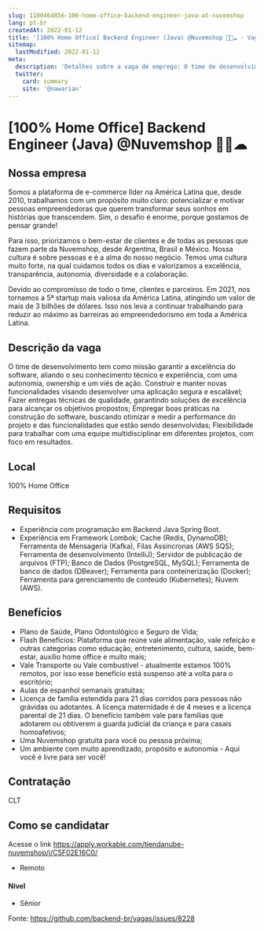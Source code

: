 ```yaml
---
slug: 1100464856-100-home-office-backend-engineer-java-at-nuvemshop
lang: pt-br
createdAt: 2022-01-12
title: '[100% Home Office] Backend Engineer (Java) @Nuvemshop 🦄💙☁ - Vaga de Emprego'
sitemap:
  lastModified: 2022-01-12
meta:
  description: 'Detalhes sobre a vaga de emprego: O time de desenvolvimento tem como missão garantir a excelência do software, aliando o seu conhecimento técnico e experiência, com uma autonomia, ownership e um viés de ação. Construir e manter novas funcionalidades visando desenvolver uma aplicação segura e escalável; Fazer entregas técnicas de qualidade, garantindo soluções de excelência para alcançar os objetivos propostos; Empregar boas práticas na construção do software, buscando otimizar e medir a performance do projeto e das funcionalidades que estão sendo desenvolvidas; Flexibilidade para trabalhar com uma equipe multidisciplinar em diferentes projetos, com foco em resultados.'
  twitter:
    card: summary
    site: '@nawarian'
---
```


# [100% Home Office] Backend Engineer (Java) @Nuvemshop 🦄💙☁

## Nossa empresa

Somos a plataforma de e-commerce líder na América Latina que, desde 2010, trabalhamos com um propósito muito claro: potencializar e motivar pessoas empreendedoras que querem transformar seus sonhos em histórias que transcendem.
Sim, o desafio é enorme, porque gostamos de pensar grande!

Para isso, priorizamos o bem-estar de clientes e de todas as pessoas que fazem parte da Nuvemshop, desde Argentina, Brasil e México.
Nossa cultura é sobre pessoas e é a alma do nosso negócio. Temos uma cultura muito forte, na qual cuidamos todos os dias e valorizamos a excelência, transparência, autonomia, diversidade e a colaboração.

Devido ao compromisso de todo o time, clientes e parceiros. Em 2021, nos tornamos a 5ª startup mais valiosa da América Latina, atingindo um valor de mais de 3 bilhões de dólares. Isso nos leva a continuar trabalhando para reduzir ao máximo as barreiras ao empreendedorismo em toda a América Latina.

## Descrição da vaga

O time de desenvolvimento tem como missão garantir a excelência do software, aliando o seu conhecimento técnico e experiência, com uma autonomia, ownership e um viés de ação.
Construir e manter novas funcionalidades visando desenvolver uma aplicação segura e escalável;
Fazer entregas técnicas de qualidade, garantindo soluções de excelência para alcançar os objetivos propostos;
Empregar boas práticas na construção do software, buscando otimizar e medir a performance do projeto e das funcionalidades que estão sendo desenvolvidas;
Flexibilidade para trabalhar com uma equipe multidisciplinar em diferentes projetos, com foco em resultados.


## Local

100% Home Office

## Requisitos

- Experiência com programação em Backend Java Spring Boot.
- Experiência em Framework Lombok; Cache (Redis, DynamoDB); Ferramenta de Mensageria (Kafka), Filas Assincronas (AWS SQS); Ferramenta de desenvolvimento (IntelliJ); Servidor de publicação de arquivos (FTP); Banco de Dados (PostgreSQL, MySQL); Ferramenta de banco de dados (DBeaver); Ferramenta para conteinerização (Docker); Ferramenta para gerenciamento de conteúdo (Kubernetes); Nuvem (AWS).

## Benefícios

- Plano de Saúde, Plano Odontológico e Seguro de Vida;
- Flash Benefícios: Plataforma que reúne vale alimentação, vale refeição e outras categorias como educação, entretenimento, cultura, saúde, bem-estar, auxílio home office e muito mais;
- Vale Transporte ou Vale combustível - atualmente estamos 100% remotos, por isso esse benefício está suspenso até a volta para o escritório;
- Aulas de espanhol semanais gratuitas;
- Licença de família estendida para 21 dias corridos para pessoas não grávidas ou adotantes. A licença maternidade é de 4 meses e a licença parental de 21 dias. O benefício também vale para famílias que adotarem ou obtiverem a guarda judicial da criança e para casais homoafetivos;
- Uma Nuvemshop gratuita para você ou pessoa próxima;
- Um ambiente com muito aprendizado, propósito e autonomia - Aqui você é livre para ser você!

## Contratação

CLT

## Como se candidatar

Acesse o link https://apply.workable.com/tiendanube-nuvemshop/j/C5F02E16C0/

- Remoto

#### Nível
- Sênior





Fonte: https://github.com/backend-br/vagas/issues/8228